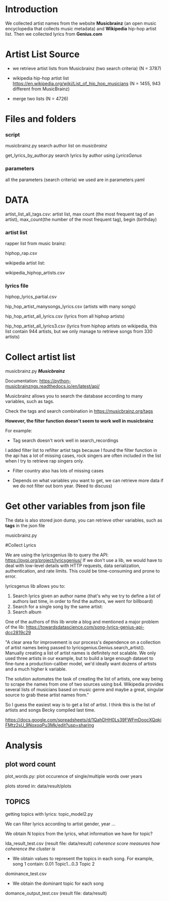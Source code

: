 # Introduction

We collected artist names from the website **Musicbrainz** (an open music encyclopedia that collects music metadata) and **Wikipedia** hip-hop artist list. Then we collected lyrics from **Genius.com**

# Artist List Source

* we retrieve artist lists from Musicbrainz (two search criteria) (N = 3787)

* wikipedia hip-hop artist list https://en.wikipedia.org/wiki/List_of_hip_hop_musicians  (N = 1455, 943 different from MusicBrainz)

* merge two lists (N = 4726)

# Files and folders

### script
musicbrainz.py search author list on *musicbrainz*

get_lyrics_by_author.py search lyrics by author using *LyricsGenus*

### parameters

all the parameters (search criteria) we used are in parameters.yaml

# DATA 

artist_list_all_tags.csv: artist list, max count (the most frequent tag of an artist), max_count(the number of the most frequent tag), begin (birthday)

### artist list 

rapper list from music brainz:

hiphop_rap.csv

wikipedia artist list:

wikipedia_hiphop_artists.csv


### lyrics file
hiphop_lyrics_partial.csv

hip_hop_artist_manysongs_lyrics.csv  (artists with many songs)

hip_hop_artist_all_lyrics.csv  (lyrics from all hiphop artists)

hip_hop_artist_all_lyrics3.csv (lyrics from hiphop artists on wikipedia, this list contain 944 artists, but we only manage to retrieve songs from 330 artists)


# Collect artist list

musicbrainz.py
***Musicbrainz***

Documentation: https://python-musicbrainzngs.readthedocs.io/en/latest/api/

Musicbrainz allows you to search the database according to many variables, such as tags. 

Check the tags and search combination in https://musicbrainz.org/tags

**However, the filter function doesn't seem to work well in musicbrainz**

For example:

* Tag search doesn't work well in search_recordings

I added filter list to refilter artist tags because I found the filter function in the api has a lot of missing cases, rock singers are often included in the list when I try to retrieve rap singers only.

* Filter country also has lots of missing cases

* Depends on what variables you want to get, we can retrieve more data if we do not filter out born year. (Need to discuss)

# Get other variables from json file

The data is also stored json dump, you can retrieve other variables, such as **tags** in the json file

musicbrainz.py


#Collect Lyrics

We are using the lyricsgenius lib to query the API:
https://pypi.org/project/lyricsgenius/
If we don't use a lib, we would have to deal with low-level details with HTTP requests, data serialization, authentication, and rate limits. This could be time-consuming and prone to error. 

lyricsgenus lib allows you to:

1. Search lyrics given an author name (that's why we try to define a list of authors last time, in order to find the authors, we went for billboard)
2. Search for a single song by the same artist:
3. Search album

One of the authors of this lib wrote a blog and mentioned a major problem of the lib:
https://towardsdatascience.com/song-lyrics-genius-api-dcc2819c29

"A clear area for improvement is our process's dependence on a collection of artist names being passed to lyricsgenius.Genius.search_artist(). Manually creating a list of artist names is definitely not scalable. We only used three artists in our example, but to build a large enough dataset to fine-tune a production-caliber model, we'd ideally want dozens of artists and a much higher k variable.

The solution automates the task of creating the list of artists, one way being to scrape the names from one of two sources using bs4. Wikipedia provides several lists of musicians based on music genre and maybe a great, singular source to grab these artist names from."

So I guess the easiest way is to get a list of artist. I think this is the list of artists and songs Becky compiled last time.

https://docs.google.com/spreadsheets/d/1QahDHH0Ls39FWFmDoocXQqkiFMtz2sU_9NoxoqPu3Mk/edit?usp=sharing

# Analysis 

## plot word count

plot_words.py: plot occurence of single/multiple words over years

plots stored in: data/result/plots

## TOPICS

getting topics with lyrics: topic_model2.py

We can filter lyrics according to artist gender, year ...

We obtain N topics from the lyrics, what information we have for topic?

lda_result_test.csv (result file: data/result) *coherence score measures how coherence the cluster is*

* We obtain values to represent the topics in each song. For example, song 1 contain: 0.01 Topic1...0.3 Topic 2

dominance_test.csv

* We obtain the dominant topic for each song

domance_output_test.csv   (result file: data/result)














